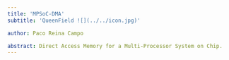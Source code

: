 ```yaml
---
title: 'MPSoC-DMA'
subtitle: 'QueenField ![](../../icon.jpg)'

author: Paco Reina Campo

abstract: Direct Access Memory for a Multi-Processor System on Chip.
---
```


